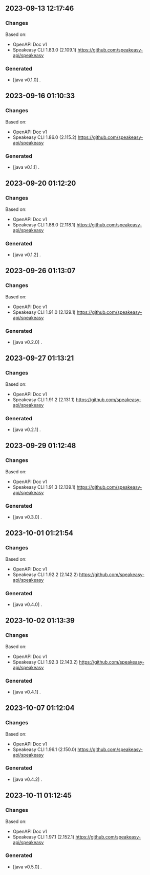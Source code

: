 

## 2023-09-13 12:17:46
### Changes
Based on:
- OpenAPI Doc v1 
- Speakeasy CLI 1.83.0 (2.109.1) https://github.com/speakeasy-api/speakeasy
### Generated
- [java v0.1.0] .

## 2023-09-16 01:10:33
### Changes
Based on:
- OpenAPI Doc v1 
- Speakeasy CLI 1.86.0 (2.115.2) https://github.com/speakeasy-api/speakeasy
### Generated
- [java v0.1.1] .

## 2023-09-20 01:12:20
### Changes
Based on:
- OpenAPI Doc v1 
- Speakeasy CLI 1.88.0 (2.118.1) https://github.com/speakeasy-api/speakeasy
### Generated
- [java v0.1.2] .

## 2023-09-26 01:13:07
### Changes
Based on:
- OpenAPI Doc v1 
- Speakeasy CLI 1.91.0 (2.129.1) https://github.com/speakeasy-api/speakeasy
### Generated
- [java v0.2.0] .

## 2023-09-27 01:13:21
### Changes
Based on:
- OpenAPI Doc v1 
- Speakeasy CLI 1.91.2 (2.131.1) https://github.com/speakeasy-api/speakeasy
### Generated
- [java v0.2.1] .

## 2023-09-29 01:12:48
### Changes
Based on:
- OpenAPI Doc v1 
- Speakeasy CLI 1.91.3 (2.139.1) https://github.com/speakeasy-api/speakeasy
### Generated
- [java v0.3.0] .

## 2023-10-01 01:21:54
### Changes
Based on:
- OpenAPI Doc v1 
- Speakeasy CLI 1.92.2 (2.142.2) https://github.com/speakeasy-api/speakeasy
### Generated
- [java v0.4.0] .

## 2023-10-02 01:13:39
### Changes
Based on:
- OpenAPI Doc v1 
- Speakeasy CLI 1.92.3 (2.143.2) https://github.com/speakeasy-api/speakeasy
### Generated
- [java v0.4.1] .

## 2023-10-07 01:12:04
### Changes
Based on:
- OpenAPI Doc v1 
- Speakeasy CLI 1.96.1 (2.150.0) https://github.com/speakeasy-api/speakeasy
### Generated
- [java v0.4.2] .

## 2023-10-11 01:12:45
### Changes
Based on:
- OpenAPI Doc v1 
- Speakeasy CLI 1.97.1 (2.152.1) https://github.com/speakeasy-api/speakeasy
### Generated
- [java v0.5.0] .
